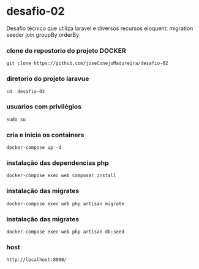 # desafio-02 
Desafio técnico que utiliza  laravel e diversos recursos eloquent:
migration
seeder
join
groupBy
orderBy
### clone do repostorio do projeto DOCKER 
```
git clone https://github.com/joseConejoMadureira/desafio-02
```

### diretorio  do projeto laravue
```
cd  desafio-02
```
### usuarios com privilégios
```
sudo su
```
### cria e inicia os containers 
```
docker-compose up -d
```
### instalação das dependencias php 
```
docker-compose exec web composer install
```
### instalação das migrates 
```
docker-compose exec web php artisan migrate
```
### instalação das migrates 
```
docker-compose exec web php artisan db:seed
```

### host 
```
http://localhost:8000/
```
